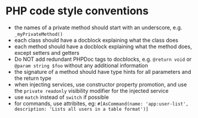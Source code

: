 # PHP code style conventions

- the names of a private method should start with an underscore, e.g. `_myPrivateMethod()`
- each class should have a docblock explaining what the class does
- each method should have a docblock explaining what the method does, except setters and getters
- Do NOT add redundant PHPDoc tags to docblocks, e.g. `@return void` or `@param string $foo` without any additional information
- the signature of a method should have type hints for all parameters and the return type 
- when injecting services, use constructor property promotion, and use the `private readonly` visibility modifier for the injected service  
- use `match` instead of `switch` if possible
- for commands, use attribites, eg: `#[AsCommand(name: 'app:user-list',  description: 'Lists all users in a table format')]`

